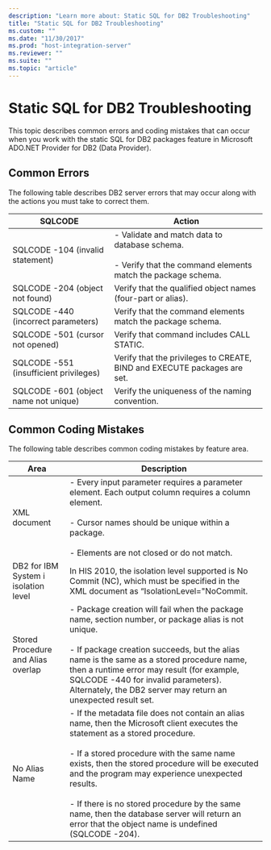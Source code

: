 ```yaml
---
description: "Learn more about: Static SQL for DB2 Troubleshooting"
title: "Static SQL for DB2 Troubleshooting"
ms.custom: ""
ms.date: "11/30/2017"
ms.prod: "host-integration-server"
ms.reviewer: ""
ms.suite: ""
ms.topic: "article"
---
```

# Static SQL for DB2 Troubleshooting
This topic describes common errors and coding mistakes that can occur when you work with the static SQL for DB2 packages feature in Microsoft ADO.NET Provider for DB2 (Data Provider).  
  
## Common Errors  
 The following table describes DB2 server errors that may occur along with the actions you must take to correct them.  
  
|SQLCODE|Action|  
|-------------|------------|  
|SQLCODE -104 (invalid statement)|-   Validate and match data to database schema.<br /><br /> -   Verify that the command elements match the package schema.|  
|SQLCODE -204 (object not found)|Verify that the qualified object names (four-part or alias).|  
|SQLCODE -440 (incorrect parameters)|Verify that the command elements match the package schema.|  
|SQLCODE -501 (cursor not opened)|Verify that command includes CALL STATIC.|  
|SQLCODE -551 (insufficient privileges)|Verify that the privileges to CREATE, BIND and EXECUTE packages are set.|  
|SQLCODE -601 (object name not unique)|Verify the uniqueness of the naming convention.|  
  
## Common Coding Mistakes  
 The following table describes common coding mistakes by feature area.  
  
|Area|Description|  
|----------|-----------------|  
|XML document|-   Every input parameter requires a parameter element. Each output column requires a column element.<br /><br /> -   Cursor names should be unique within a package.<br /><br /> -   Elements are not closed or do not match.|  
|DB2 for IBM System i isolation level|In HIS 2010, the isolation level supported is No Commit (NC), which must be specified in the XML document as “IsolationLevel="NoCommit.|  
|Stored Procedure and Alias overlap|-   Package creation will fail when the package name, section number, or package alias is not unique.<br /><br /> -   If package creation succeeds, but the alias name is the same as a stored procedure name, then a runtime error may result (for example, SQLCODE -440 for invalid parameters). Alternately, the DB2 server may return an unexpected result set.|  
|No Alias Name|-   If the metadata file does not contain an alias name, then the Microsoft client executes the statement as a stored procedure.<br /><br /> -   If a stored procedure with the same name exists, then the stored procedure will be executed and the program may experience unexpected results.<br /><br /> -   If there is no stored procedure by the same name, then the database server will return an error that the object name is undefined (SQLCODE -204).|
